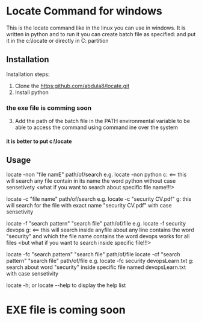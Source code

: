# Locate Command for windows
This is the locate command like in the linux you can use in windows.
It is written in python and to run it you can create batch file as specified:
and put it in the c:\locate or directly in C: partition

## Installation
Installation steps:
1. Clone the [https:github.com/abdula8/locate.git](https://github.com/abdula8/locate.git)
2. Install python
### the exe file is comming soon
3. Add the path of the batch file in the PATH environmental variable to be able to access the command using command ine over the system
#### it is better to put c:\locate

## Usage
locate -non "file namE" path/of/search
e.g. locate -non python c: <== this will search any file contain in its name the word python without case sensetivety <what if you want to search about specific file name!!!>

locate -c "file name" path/of/search
e.g. locate -c "security CV.pdf" g:
this will search for the file with exact name "security CV.pdf" with case sensetivity 

locate -f "search pattern" "search file" path/of/file
e.g. locate -f security devops g: <== this will search inside anyfile about any line contains the word "security" and which the file name contains the word devops works for all files <but what if you want to search inside specific file!!!>

locate -fc "search pattern" "search file" path/of/file
locate -cf "search pattern" "search file" path/of/file
e.g. locate -fc security devopsLearn.txt g:
search about word "security" inside specific file named devopsLearn.txt with case sensetivity 

locate -h; or locate --help
to display the help list 

# EXE file is coming soon
